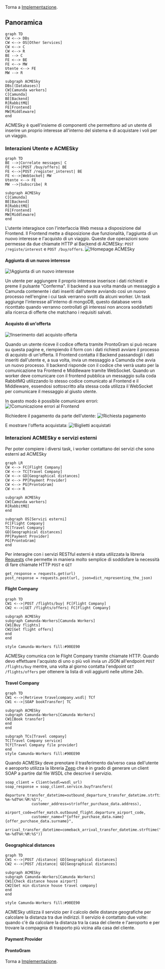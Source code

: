 Torna a [Implementazione](../implementazione.md).

## Panoramica

```mermaid
graph TD
CW <--> DBs
CW <--> OS[Other Services]
CW <--> C
CW <--> R
BE --> C
FE <--> BE
FE <--> MW
Utente <--> FE
MW --> R

subgraph ACMESky
DBs[(Databases)]
CW[Camunda workers]
C[Camunda]
BE[Backend]
R[RabbitMQ]
FE[Frontend]
MW[Middleware]
end
```

ACMESky è quell'insieme di componenti che permettono ad un utente di inserire un proprio interesse all'interno del sistema e di acquistare i voli per un viaggio.

### Interazioni Utente e ACMESky
```mermaid
graph TD
BE -->|Correlate messages| C
FE <-->|POST /buy/offers| BE
FE <-->|POST /register_interest| BE
FE <-->|WebSocket| MW
Utente <--> FE
MW -->|Subscribe| R

subgraph ACMESky
C[Camunda]
BE[Backend]
R[RabbitMQ]
FE[Frontend]
MW[Middleware]
end
```

L'utente interagisce con l'interfaccia Web messa a disposizione dal Frontend. Il Frontend mette a disposizione due funzionalità, l'aggiunta di un nuovo interesse e l'acquisto di un viaggio. Queste due operazioni sono permesse da due chiamate HTTP al Backend di ACMESky: `POST /registe/interest` e `POST /buy/offers`.
![!Homepage ACMESky](../assets/implementazione/homepage_acmesky.png)

#### Aggiunta di un nuovo interesse

![!Aggiunta di un nuovo interesse](../assets/implementazione/registrazione_interesse.png)

Un utente per aggiungere il proprio interesse inserisce i dati richiesti e preme il pulsante "Conferma". Il backend a sua volta manda un messaggio a Camunda contenente i dati inseriti dall'utente avviando così un nuovo processo nell'engine i cui task verranno svolti da alcuni worker. Un task aggiunge l'interesse all'interno di mongoDB, questo database verrà riconttato quando verranno controllati gli interessi non ancora soddisfatti alla ricerca di offerte che matchano i requisiti salvati.

#### Acquisto di un'offerta

![!Inserimento dati acquisto offerta](../assets/implementazione/acmesky_inserimento_dati_offerta.png)

Quando un utente riceve il codice offerta tramite ProntoGram si può recare su questa pagine e, riempiendo il form con i dati richiesti avviare il processo di acquisto di un'offerta. Il Frontend contatta il Backend passandogli i dati inseriti dall'utente e, a sua volta, invia un messaggio a Camunda che avvia un nuovo processo. Il backend risponde con il codice che verrà usato per la comunicazione tra Frontend e Middleware tramite WebSocket. Quando un worker deve comunicare con il frontend pubblica un messaggio sulla coda RabbitMQ utilizzando lo stesso codice comunicato al Frontend e il Middleware, essendosi sottoscritto alla stessa coda utilizza il WebSocket per comunicare il messaggio al giusto utente.

In questo modo è possibile comunicare errori:
![!Comunicazione errori al Frontend](../assets/implementazione/acmesky_error.png)

Richiedere il pagamento da parte dell'utente:
![!Richiesta pagamento](../assets/implementazione/acmesky_pagamento.png)

E mostrare l'offerta acquistata:
![!Biglietti acquistati](../assets/implementazione/acmesky_biglietti.png)

### Interazioni ACMESky e servizi esterni

Per poter compiere i diversi task, i worker contattano dei servizi che sono esterni ad ACMESky

```mermaid
graph LR 
CW <--> FC[Flight Company]
CW <--> TC[Travel Company]
CW <--> GD[Geographical distances]
CW <--> PP[Payment Provider]
CW <--> PG[ProntoGram]
CW <--> R

subgraph ACMESky
CW[Camunda workers]
R[RabbitMQ]
end

subgraph OS[Servizi esterni]
FC[Flight Company]
TC[Travel Company]
GD[Geographical distances]
PP[Payment Provider]
PG[ProntoGram]
end
```

Per interagire con i servizi RESTful esterni è stata utilizzata la libreria [Requests](https://pypi.org/project/requests/) che permette in maniera molto semplice di soddisfare la necessità di fare chiamate HTTP `POST` e `GET`

```
get_response = requests.get(url)
post_response = requests.post(url, json=dict_representing_the_json)
```

#### Flight Company
```mermaid
graph TD
CW1 <-->|POST /flights/buy| FC[Flight Company]
CW2 <-->|GET /flights/offers| FC[Flight Company]

subgraph ACMESky
subgraph Camunda-Workers[Camunda Workers]
CW1[Buy flights]
CW2[Get flight offers]
end
end

style Camunda-Workers fill:#90EE90
```

ACMESky comunica con le Flight Company tramite chiamate HTTP. Quando devo effettuare l'acquisto di uno o più voli invia un JSON all'endpoint `POST /flights/buy` mentre, una volta al giorno contatta l'endpoint `GET /flights/offers` per ottenere la lista di voli aggiunti nelle ultime 24h.

#### Travel Company

```mermaid
graph TD
CW1 <-->|Retrieve travelcompany.wsdl| TCf
CW1 <-->|SOAP bookTransfer| TC

subgraph ACMESky
subgraph Camunda-Workers[Camunda Workers]
CW1[Book transfer]
end
end

subgraph TCs[Travel company]
TC[Travel Company service]
TCf[Travel Company file provider]
end
style Camunda-Workers fill:#90EE90
```

Quando ACMESky deve prenotare il trasferimento da/verso casa dell'utente e aeroporto utilizza la libreria [Zeep](https://docs.python-zeep.org/en/master/index.html) che è in grado di generare un client SOAP a partire dal file WSDL che descrive il servizio.

```
soap_client = Client(wsdl=wsdl_url)
soap_response = soap_client.service.buyTransfers(
            departure_transfer_datetime=outbound_departure_transfer_datetime.strftime("%Y-%m-%dT%H:%M:%S"),
            customer_address=str(offer_purchase_data.address),
            airport_code=offer_match.outbound_flight.departure_airport_code,
            customer_name=f"{offer_purchase_data.name} {offer_purchase_data.surname}",
            arrival_transfer_datetime=comeback_arrival_transfer_datetime.strftime("%Y-%m-%dT%H:%M:%S"))
```

#### Geographical distances
```mermaid
graph TD
CW1 <-->|POST /distance| GD[Geographical distances]
CW2 <-->|POST /distance| GD[Geographical distances]

subgraph ACMESky
subgraph Camunda-Workers[Camunda Workers]
CW1[Check distance house airport]
CW2[Get min distance house travel company]
end
end

style Camunda-Workers fill:#90EE90
```

ACMESky utilizza il servizio per il calcolo delle distanze geografiche per calcolare la distanza tra due indirizzi. Il servizio è contattato due volte: quando c'è da calcolare la distanza tra la casa del cliente e l'aeroporto e per trovare la compagnia di trasporto più vicina alla casa del cliente.

#### Payment Provider

#### ProntoGram

Torna a [Implementazione](../implementazione.md).
